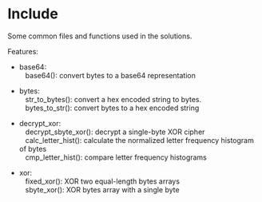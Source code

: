 Include
=======

Some common files and functions used in the solutions.

Features:

* base64:  
&nbsp;&nbsp;
base64(): convert bytes to a base64 representation  

* bytes:  
&nbsp;&nbsp;
str_to_bytes(): convert a hex encoded string to bytes.  
&nbsp;&nbsp;
bytes_to_str(): convert bytes to a hex encoded string  

* decrypt_xor:  
&nbsp;&nbsp;
decrypt_sbyte_xor(): decrypt a single-byte XOR cipher  
&nbsp;&nbsp;
calc_letter_hist(): calculate the normalized letter frequency histogram of bytes  
&nbsp;&nbsp;
cmp_letter_hist(): compare letter frequency histograms  

* xor:  
&nbsp;&nbsp;
fixed_xor(): XOR two equal-length bytes arrays  
&nbsp;&nbsp;
sbyte_xor(): XOR bytes array with a single byte
